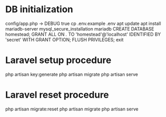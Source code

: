 # DB initialization
config/app.php -> DEBUG true
cp .env.example .env
apt update
apt install mariadb-server
mysql_secure_installation
mariadb
CREATE DATABASE homestead;
GRANT ALL ON *.* TO 'homestead'@'localhost' IDENTIFIED BY 'secret' WITH GRANT OPTION;
FLUSH PRIVILEGES;
exit

# Laravel setup procedure
php artisan key:generate
php artisan migrate
php artisan serve

# Laravel reset procedure
php artisan migrate:reset
php artisan migrate
php artisan serve
